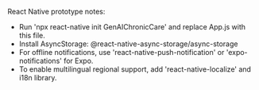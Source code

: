 React Native prototype notes:
- Run 'npx react-native init GenAIChronicCare' and replace App.js with this file.
- Install AsyncStorage: @react-native-async-storage/async-storage
- For offline notifications, use 'react-native-push-notification' or 'expo-notifications' for Expo.
- To enable multilingual regional support, add 'react-native-localize' and i18n library.
